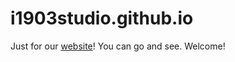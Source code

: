 # i1903studio.github.io
Just for our <a href="i1903studio.github.io">website</a>! You can go and see. Welcome!
